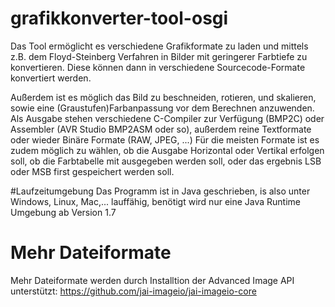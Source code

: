 # grafikkonverter-tool-osgi
Das Tool ermöglicht es verschiedene Grafikformate zu laden und mittels z.B. dem Floyd-Steinberg Verfahren in Bilder mit geringerer Farbtiefe zu konvertieren. Diese können dann in verschiedene Sourcecode-Formate konvertiert werden.

Außerdem ist es möglich das Bild zu beschneiden, rotieren, und skalieren, sowie eine (Graustufen)Farbanpassung vor dem Berechnen anzuwenden.
Als Ausgabe stehen verschiedene C-Compiler zur Verfügung (BMP2C) oder Assembler (AVR Studio BMP2ASM oder so), außerdem reine Textformate oder wieder Binäre Formate (RAW, JPEG, ...)
Für die meisten Formate ist es zudem möglich zu wählen, ob die Ausgabe Horizontal oder Vertikal erfolgen soll, ob die Farbtabelle mit ausgegeben werden soll, oder das ergebnis LSB oder MSB first gespeichert werden soll.

#Laufzeitumgebung
Das Programm ist in Java geschrieben, is also unter Windows, Linux, Mac,... lauffähig, benötigt wird nur eine Java Runtime Umgebung ab Version 1.7

# Mehr Dateiformate
Mehr Dateiformate werden durch Installtion der Advanced Image API
unterstützt: https://github.com/jai-imageio/jai-imageio-core
